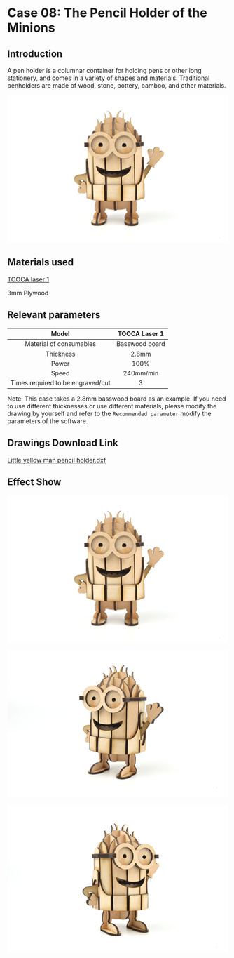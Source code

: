 # Case 08: The Pencil Holder of the Minions

## Introduction

A pen holder is a columnar container for holding pens or other long stationery, and comes in a variety of shapes and materials. Traditional penholders are made of wood, stone, pottery, bamboo, and other materials.

![](./images/tooca-laser-1-case-08-01.png)


## Materials used

[TOOCA laser 1](https://www.elecfreaks.com/elecfreaks-tooca-laser-1.html)

3mm Plywood


## Relevant parameters

|Model|TOOCA Laser 1|
|:-------:|:-------:|
|Material of consumables|Basswood board|
|Thickness|2.8mm|
|Power|100%|
|Speed|240mm/min|
|Times required to be engraved/cut|3|

Note: This case takes a 2.8mm basswood board as an example. If you need to use different thicknesses or use different materials, please modify the drawing by yourself and refer to the `Recommended parameter` modify the parameters of the software.

## Drawings Download Link

[Little yellow man pencil holder.dxf](https://github.com/elecfreaks/learn-en/raw/master/tooca-laser-1/file/Pen-holder.dxf.zip)

## Effect Show

![](./images/tooca-laser-1-case-08-01.png)

![](./images/tooca-laser-1-case-08-02.png)

![](./images/tooca-laser-1-case-08-03.png)




